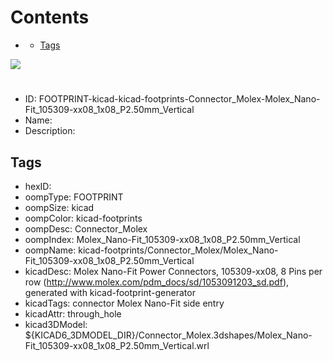 



Contents
========

* [](#)
	* [Tags](#tags)
  
![][im]
# 

- ID: FOOTPRINT-kicad-kicad-footprints-Connector_Molex-Molex_Nano-Fit_105309-xx08_1x08_P2.50mm_Vertical
- Name: 
- Description: 

## Tags

- hexID: 
- oompType: FOOTPRINT
- oompSize: kicad
- oompColor: kicad-footprints
- oompDesc: Connector_Molex
- oompIndex: Molex_Nano-Fit_105309-xx08_1x08_P2.50mm_Vertical
- oompName: kicad-footprints/Connector_Molex/Molex_Nano-Fit_105309-xx08_1x08_P2.50mm_Vertical
- kicadDesc: Molex Nano-Fit Power Connectors, 105309-xx08, 8 Pins per row (http://www.molex.com/pdm_docs/sd/1053091203_sd.pdf), generated with kicad-footprint-generator
- kicadTags: connector Molex Nano-Fit side entry
- kicadAttr: through_hole
- kicad3DModel: ${KICAD6_3DMODEL_DIR}/Connector_Molex.3dshapes/Molex_Nano-Fit_105309-xx08_1x08_P2.50mm_Vertical.wrl



[im]: image.png
